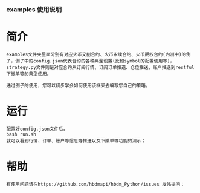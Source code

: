 ### examples 使用说明

# 简介
    examples文件夹里面分别有对应火币交割合约、火币永续合约、火币期权合约(内测中)的例子，例子中的config.json代表合约的各种典型设置(比如symbol的配置使用等)，strategy.py文件则是对应合约从订阅行情、订阅订单推送、仓位推送、账户推送到restful下撤单等的典型使用。

    通过例子的使用，您可以初步学会如何使用该框架去编写您自己的策略。

# 运行
    配置好config.json文件后，
    bash run.sh
    就可以看到行情、订单、账户等信息等推送以及下撤单等功能的演示；

# 帮助
    有使用问题请在https://github.com/hbdmapi/hbdm_Python/issues 发帖提问；
    